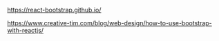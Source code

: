 https://react-bootstrap.github.io/

https://www.creative-tim.com/blog/web-design/how-to-use-bootstrap-with-reactjs/
